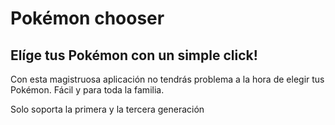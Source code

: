 # Pokémon chooser

## Elíge tus Pokémon con un simple click!


Con esta magistruosa aplicación no tendrás problema a la hora de elegir tus Pokémon. Fácil y para toda la familia.


Solo soporta la primera y la tercera generación


